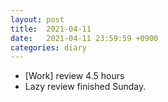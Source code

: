 ```yaml
---
layout: post
title:  2021-04-11
date:   2021-04-11 23:59:59 +0900
categories: diary
---
```


- [Work] review 4.5 hours
- Lazy review finished Sunday.

